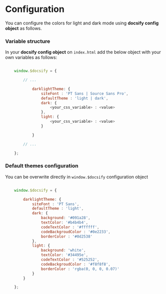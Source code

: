 # Configuration

You can configure the colors for light and dark mode using **docsify config object** as follows.

### Variable structure

In your **docsify config object** on `index.html` add the below object with your own variables as follows:

```js

    window.$docsify = {

        // ...

            darklightTheme: {
                siteFont : 'PT Sans | Source Sans Pro',
                defaultTheme : 'light | dark',
                dark: {
                    <your_css_variable> : <value>
                },
                light: {
                    <your_css_variable> : <value>
                }

            }

        // ...

    };

```

### Default themes configuration

You can be overwrite directly in `window.$docsify` configuration object

```js

    window.$docsify = {

        darklightTheme: {
            siteFont : 'PT Sans',
            defaultTheme : 'light',
            dark: {
                background: '#091a28',
                textColor: '#b4b4b4',
                codeTextColor : '#ffffff',
                codeBackgroudColor : '#0e2233',
                borderColor : '#0d2538'
            },
            light: {
                background: 'white',
                textColor: '#34495e',
                codeTextColor : '#525252',
                codeBackgroudColor : '#f8f8f8',
                borderColor : 'rgba(0, 0, 0, 0.07)'
            }
        }

    };

```
